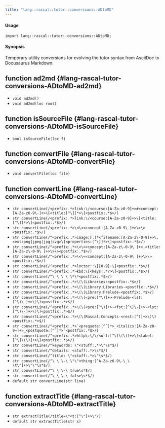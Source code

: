 ```yaml
---
title: "lang::rascal::tutor::conversions::ADtoMD"
---
```


#### Usage

`import lang::rascal::tutor::conversions::ADtoMD;`

#### Synopsis

Temporary utility conversions for evolving the tutor syntax from AsciiDoc to Docusaurus Markdown


## function ad2md {#lang-rascal-tutor-conversions-ADtoMD-ad2md}

* ``void ad2md()``
* ``void ad2md(loc root)``

## function isSourceFile {#lang-rascal-tutor-conversions-ADtoMD-isSourceFile}

* ``bool isSourceFile(loc f)``

## function convertFile {#lang-rascal-tutor-conversions-ADtoMD-convertFile}

* ``void convertFile(loc file)``

## function convertLine {#lang-rascal-tutor-conversions-ADtoMD-convertLine}

* ``str convertLine(/<prefix:.*>link:\/<course:[A-Za-z0-9]+>#<concept:[A-Za-z0-9\-]+>\[<title:[^\]]*>\]<postfix:.*$>/)``
* ``str convertLine(/<prefix:.*>link:\/<course:[A-Za-z0-9]+>\[<title:[^\]]*>\]<postfix:.*$>/)``
* ``str convertLine(/<prefix:.*>\<\<<concept:[A-Za-z0-9\-]+>\>\><postfix:.*$>/)``
* ``str convertLine(/^<prefix:.*>image:[:]*<filename:[A-Za-z\-0-9]+>\.<ext:png|jpeg|jpg|svg>\[<properties:[^\]]*>\]<postfix:.*$>/)``
* ``str convertLine(/^<prefix:.*>\<\<<concept:[A-Za-z\-0-9\ ]+>,<title:[A-Za-z\-0-9\ ]+>\>\><postfix:.*$>/)``
* ``str convertLine(/^<prefix:.*>\<\<<concept:[A-Za-z\-0-9\ ]+>\>\><postfix:.*$>/)``
* ``str convertLine(/^<prefix:.*>loctoc::\[[0-9]+\]<postfix:.*$>/)``
* ``str convertLine(/^<prefix:.*>kbd:\[<keys:.*?>\]<postfix:.*$>/)``
* ``str convertLine(/^\ \ \ \ \*\*<postfix:.*$>/)``
* ``str convertLine(/^<prefix:.*>\(\(Libraries:<postfix:.*$>/)``
* ``str convertLine(/^<prefix:.*>\(\(Library:Libraries-<postfix:.*$>/)``
* ``str convertLine(/^<prefix:.*>\(\(Library:Prelude-<postfix:.*$>/)``
* ``str convertLine(/^<prefix:.*>\(\(<pre:[^\)]+>-Prelude-<lst:[^\)\-]+>\)\)<postfix:.*>$/)``
* ``str convertLine(/^<prefix:.*>\(\(<pre:[^\)]+>-<fst:[^\)\-]+>-<lst:[^\)\-]+>\)\)<postfix:.*>$/)``
* ``str convertLine(/^<prefix:.*>\(\(Rascal:Concepts-<rest:[^)]+>\)\)<postfix:.*>$/)``
* ``str convertLine(/^<prefix:.*>`<prequote:[^`]*>_<italics:[A-Za-z0-9~]+>_<postquote:[^`]*>`<postfix:.*$>/)``
* ``str convertLine(/^<prefix:.*>http\:\/\/<url:[^\[\(\)]+>\[<label:[^\]\(\)]+>\]<postfix:.*$>/)``
* ``str convertLine(/^keywords: \"<stuff:.*>\"\s*$/)``
* ``str convertLine(/^details: <stuff:.*>\s*$/)``
* ``str convertLine(/^title: \"<stuff:.*>\"\s*$/)``
* ``str convertLine(/^\ \ \-\ \"\"<thing:[^A-Za-z0-9\-\_\ \t\"]+>\"\"\s*$/)``
* ``str convertLine(/^\ \ \-\ true\s*$/)``
* ``str convertLine(/^\ \ \-\ false\s*$/)``
* ``default str convertLine(str line)``

## function extractTitle {#lang-rascal-tutor-conversions-ADtoMD-extractTitle}

* ``str extractTitle(/title=\"<t:[^\"]+>\"/)``
* ``default str extractTitle(str x)``

